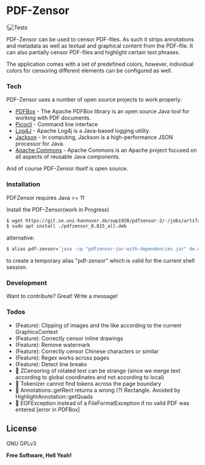 # PDF-Zensor
!![Tests](https://github.com/XxHalbfettxX/pdf-zensor/workflows/Build%20&%20Tests/badge.svg)

PDF-Zensor can be used to censor PDF-files. As such it strips annotations and metadata as  well  as  textual
and  graphical  content from the PDF-file. It can also partially censor PDF-files and highlight certain text
phrases.

The application comes with a set of predefined colors, however, individual colors  for  censoring  different
elements can be configured as well.

### Tech

PDF-Zensor uses a number of open source projects to work properly:

* [PDFBox] - The Apache PDFBox library is an open source Java tool for working with PDF documents.
* [Picocli] - Command line interface
* [Log4J] - Apache Log4j is a Java-based logging utility.
* [Jackson] - In computing, Jackson is a high-performance JSON processor for Java.
* [Apache Commons] - Apache Commons is an Apache project focused on all aspects of reusable Java components.

And of course PDF-Zensor itself is open source.

### Installation

PDFZensor requires Java >= 11

Install the PDF-Zensor(work in Progress)

```sh
$ wget https://git.se.uni-hannover.de/swp1920/pdfzensor-2/-/jobs/artifacts/63-deploy/raw/solution/target/pdfzensor_0.815_all.deb?job=deploy
$ sudo apt install ./pdfzensor_0.815_all.deb
```

alternative:

```sh
$ alias pdf-zensor='java -cp "pdfzensor-jar-with-dependencies.jar" de.uni_hannover.se.pdfzensor.App
```
to create a temporary alias "pdf-zensor" which is valid for the current shell session.

### Development

Want to contribute? Great!
Write a message!

### Todos

 - (Feature): Clipping of images and the like according to the current GraphicsContext
 - (Feature): Correctly censor inline drawings
 - (Feature): Remove watermark
 - (Feature): Correctly censor Chinese characters or similar
 - (Feature): Regex works across pages
 - (Feature): Detect line breaks
 - 🐞 ZCensoring of rotated text can be strange (since we merge text according to global coordinates and not according to local)
 - 🐞 Tokenizer cannot find tokens across the page boundary
 - 🐞 Annotations::getRect returns a wrong (?) Rectangle. Avoided by HighlightAnnotation::getQuads
 - 🐞 EOFException instead of a FileFormatException if no valid PDF was entered [error in PDFBox]

License
----

GNU GPLv3


**Free Software, Hell Yeah!**

[//]: # (These are reference links used in the body of this note and get stripped out when the markdown processor does its job. There is no need to format nicely because it shouldn't be seen. Thanks SO - http://stackoverflow.com/questions/4823468/store-comments-in-markdown-syntax)


   [PDFBox]: <https://pdfbox.apache.org>
   [Picocli]: <https://picocli.info>
   [Log4J]: <https://logging.apache.org/log4j/2.x/>
   [Jackson]: <https://github.com/FasterXML/jackson>
   [Apache Commons]: <https://commons.apache.org>
